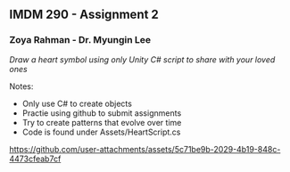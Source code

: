 ## IMDM 290 - Assignment 2
### Zoya Rahman - Dr. Myungin Lee
*Draw a heart symbol using only Unity C# script to share with your loved ones*

Notes:
- Only use C# to create objects
- Practie using github to submit assignments
- Try to create patterns that evolve over time
- Code is found under Assets/HeartScript.cs

https://github.com/user-attachments/assets/5c71be9b-2029-4b19-848c-4473cfeab7cf

